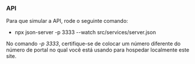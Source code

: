### API
Para que simular a API, rode o seguinte comando:
- npx json-server -p 3333 --watch src/services/server.json

No comando _-p 3333_, certifique-se de colocar um número diferente do número de portal no qual você está usando para hospedar localmente este site.
